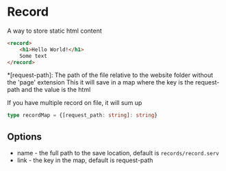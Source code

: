 # Record
A way to store static html content

```html
<record>
    <h1>Hello World!</h1>
    Some text
</record>
```
*[request-path]: The path of the file relative to the website folder without the 'page' extension
This it will save in a map where the key is the request-path and the value is the html

If you have multiple record on file, it will sum up
```ts
type recordMap = {[request_path: string]: string}
```

## Options
* name - the full path to the save location, default is `records/record.serv`
* link - the key in the map, default is request-path